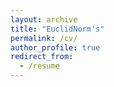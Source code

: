 ```yaml
---
layout: archive
title: "EuclidNorm's"
permalink: /cv/
author_profile: true
redirect_from:
  - /resume
---
```









